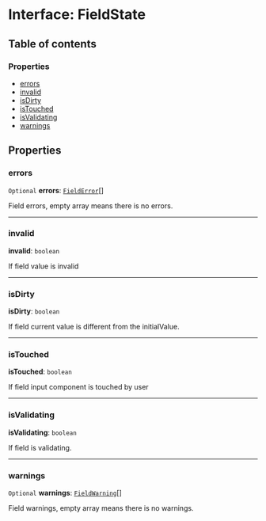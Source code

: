 # Interface: FieldState

## Table of contents

### Properties

* [errors](/auto-docs/form/interfaces/FieldState.md#errors)
* [invalid](/auto-docs/form/interfaces/FieldState.md#invalid)
* [isDirty](/auto-docs/form/interfaces/FieldState.md#isdirty)
* [isTouched](/auto-docs/form/interfaces/FieldState.md#istouched)
* [isValidating](/auto-docs/form/interfaces/FieldState.md#isvalidating)
* [warnings](/auto-docs/form/interfaces/FieldState.md#warnings)

## Properties

### errors

`Optional` **errors**: [`FieldError`](/auto-docs/form/types/FieldError.md)\[]

Field errors, empty array means there is no errors.

***

### invalid

**invalid**: `boolean`

If field value is invalid

***

### isDirty

**isDirty**: `boolean`

If field current value is different from the initialValue.

***

### isTouched

**isTouched**: `boolean`

If field input component is touched by user

***

### isValidating

**isValidating**: `boolean`

If field is validating.

***

### warnings

`Optional` **warnings**: [`FieldWarning`](/auto-docs/form/types/FieldWarning.md)\[]

Field warnings, empty array means there is no warnings.
